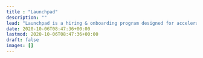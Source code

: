 ```yaml
---
title : "Launchpad"
description: ""
lead: "Launchpad is a hiring & onboarding program designed for accelerating technical growth in the Web3 space."
date: 2020-10-06T08:47:36+00:00
lastmod: 2020-10-06T08:47:36+00:00
draft: false
images: []
---
```

